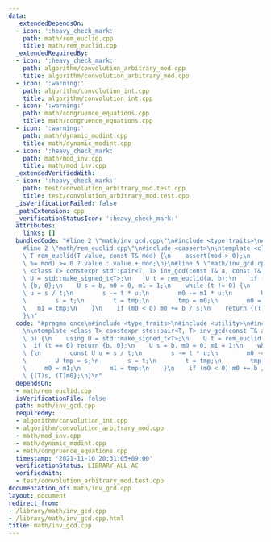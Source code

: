```yaml
---
data:
  _extendedDependsOn:
  - icon: ':heavy_check_mark:'
    path: math/rem_euclid.cpp
    title: math/rem_euclid.cpp
  _extendedRequiredBy:
  - icon: ':heavy_check_mark:'
    path: algorithm/convolution_arbitrary_mod.cpp
    title: algorithm/convolution_arbitrary_mod.cpp
  - icon: ':warning:'
    path: algorithm/convolution_int.cpp
    title: algorithm/convolution_int.cpp
  - icon: ':warning:'
    path: math/congruence_equations.cpp
    title: math/congruence_equations.cpp
  - icon: ':warning:'
    path: math/dynamic_modint.cpp
    title: math/dynamic_modint.cpp
  - icon: ':heavy_check_mark:'
    path: math/mod_inv.cpp
    title: math/mod_inv.cpp
  _extendedVerifiedWith:
  - icon: ':heavy_check_mark:'
    path: test/convolution_arbitrary_mod.test.cpp
    title: test/convolution_arbitrary_mod.test.cpp
  _isVerificationFailed: false
  _pathExtension: cpp
  _verificationStatusIcon: ':heavy_check_mark:'
  attributes:
    links: []
  bundledCode: "#line 2 \"math/inv_gcd.cpp\"\n#include <type_traits>\n#include <utility>\n\
    #line 2 \"math/rem_euclid.cpp\"\n#include <cassert>\n\ntemplate <class T> constexpr\
    \ T rem_euclid(T value, const T& mod) {\n    assert(mod > 0);\n    return (value\
    \ %= mod) >= 0 ? value : value + mod;\n}\n#line 5 \"math/inv_gcd.cpp\"\n\ntemplate\
    \ <class T> constexpr std::pair<T, T> inv_gcd(const T& a, const T& b) {\n    using\
    \ U = std::make_signed_t<T>;\n    U t = rem_euclid(a, b);\n    if (t == 0) return\
    \ {b, 0};\n    U s = b, m0 = 0, m1 = 1;\n    while (t != 0) {\n        const U\
    \ u = s / t;\n        s -= t * u;\n        m0 -= m1 * u;\n        U tmp = s;\n\
    \        s = t;\n        t = tmp;\n        tmp = m0;\n        m0 = m1;\n     \
    \   m1 = tmp;\n    }\n    if (m0 < 0) m0 += b / s;\n    return {(T)s, (T)m0};\n\
    }\n"
  code: "#pragma once\n#include <type_traits>\n#include <utility>\n#include \"rem_euclid.cpp\"\
    \n\ntemplate <class T> constexpr std::pair<T, T> inv_gcd(const T& a, const T&\
    \ b) {\n    using U = std::make_signed_t<T>;\n    U t = rem_euclid(a, b);\n  \
    \  if (t == 0) return {b, 0};\n    U s = b, m0 = 0, m1 = 1;\n    while (t != 0)\
    \ {\n        const U u = s / t;\n        s -= t * u;\n        m0 -= m1 * u;\n\
    \        U tmp = s;\n        s = t;\n        t = tmp;\n        tmp = m0;\n   \
    \     m0 = m1;\n        m1 = tmp;\n    }\n    if (m0 < 0) m0 += b / s;\n    return\
    \ {(T)s, (T)m0};\n}\n"
  dependsOn:
  - math/rem_euclid.cpp
  isVerificationFile: false
  path: math/inv_gcd.cpp
  requiredBy:
  - algorithm/convolution_int.cpp
  - algorithm/convolution_arbitrary_mod.cpp
  - math/mod_inv.cpp
  - math/dynamic_modint.cpp
  - math/congruence_equations.cpp
  timestamp: '2021-11-10 20:31:05+09:00'
  verificationStatus: LIBRARY_ALL_AC
  verifiedWith:
  - test/convolution_arbitrary_mod.test.cpp
documentation_of: math/inv_gcd.cpp
layout: document
redirect_from:
- /library/math/inv_gcd.cpp
- /library/math/inv_gcd.cpp.html
title: math/inv_gcd.cpp
---
```

